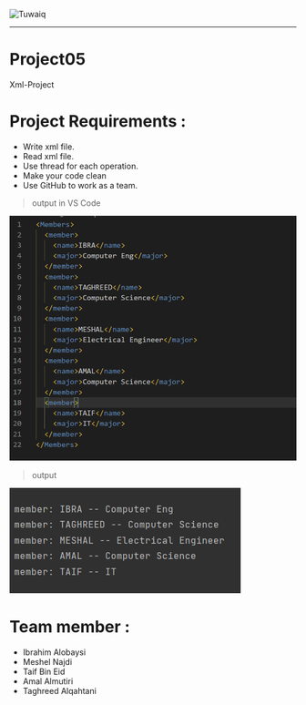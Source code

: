   
![Tuwaiq](https://i.ibb.co/SV2BSn5/tuwaiq.png)
  
  
----

# Project05
Xml-Project

# Project Requirements :

 - Write xml file.<br/>
 - Read xml file.<br/>
 - Use thread for each operation. <br/>
 - Make your code clean<br/>
 - Use GitHub to work as a team.

>output in VS Code

![Tuwaiq](./Project5/xml_File.png)
>output

![Tuwaiq](./Project5/output.png)


# Team member :
* Ibrahim Alobaysi <br />
* Meshel Najdi <br />
* Taif Bin Eid <br />
* Amal Almutiri <br />
* Taghreed Alqahtani 


